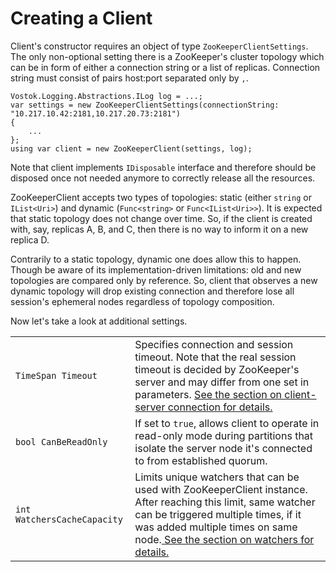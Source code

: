 # Creating a Client

Client's constructor requires an object of type `ZooKeeperClientSettings`. The only non-optional setting there is a ZooKeeper's cluster topology which can be in form of either a connection string or a list of replicas. Connection string must consist of pairs host:port separated only by `,`.

```
Vostok.Logging.Abstractions.ILog log = ...;
var settings = new ZooKeeperClientSettings(connectionString: "10.217.10.42:2181,10.217.20.73:2181")
{
    ...
};
using var client = new ZooKeeperClient(settings, log);
```

Note that client implements `IDisposable` interface and therefore should be disposed once not needed anymore to correctly release all the resources.

ZooKeeperClient accepts two types of topologies: static (either `string` or `IList<Uri>`) and dynamic (`Func<string>` or `Func<IList<Uri>>`). It is expected that static topology does not change over time. So, if the client is created with, say, replicas A, B, and C, then there is no way to inform it on a new replica D.

Contrarily to a static topology, dynamic one does allow this to happen. Though be aware of its implementation-driven limitations: old and new topologies are compared only by reference. So, client that observes a new dynamic topology will drop existing connection and therefore lose all session's ephemeral nodes regardless of topology composition.

Now let's take a look at additional settings.

|                             |                                                                                                                                                                                                                                                                                           |
| --------------------------- | ----------------------------------------------------------------------------------------------------------------------------------------------------------------------------------------------------------------------------------------------------------------------------------------- |
| `TimeSpan Timeout`          | Specifies connection and session timeout. Note that the real session timeout is decided by ZooKeeper's server and may differ from one set in parameters. [See the section on client-server connection for details. ](connecting-to-a-zookeeper-cluster.md)                                |
| `bool CanBeReadOnly`        | If set to `true`, allows client to operate in read-only mode during partitions that isolate the server node it's connected to from established quorum.                                                                                                                                    |
| `int WatchersCacheCapacity` | Limits unique watchers that can be used with ZooKeeperClient instance. After reaching this limit, same watcher can be triggered multiple times, if it was added multiple times on same node.[ See the section on watchers for details.](../observing-events.md#deduplication-of-watchers) |

&#x20;&#x20;
